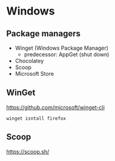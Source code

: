 # Windows

## Package managers

- Winget (Windows Package Manager)
  - predecessor: AppGet (shut down)
- Chocolatey
- Scoop
- Microsoft Store

## WinGet

<https://github.com/microsoft/winget-cli>

`winget isntall firefox`

## Scoop

<https://scoop.sh/>
